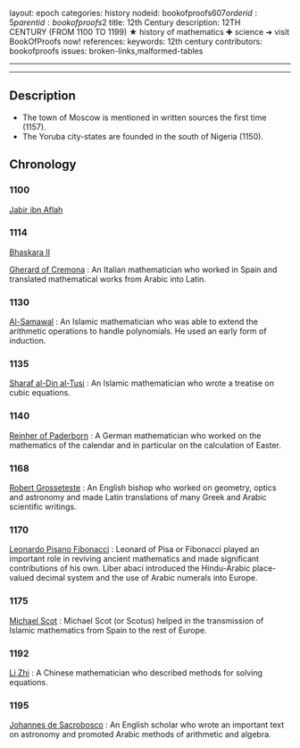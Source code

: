 layout: epoch
categories: history
nodeid: bookofproofs$607
orderid: 5
parentid: bookofproofs$2
title: 12th Century
description: 12TH CENTURY (FROM 1100 TO 1199) ★ history of mathematics ✚ science ➜ visit BookOfProofs now!
references: 
keywords: 12th century
contributors: bookofproofs
issues: broken-links,malformed-tables

---


---
## Description 
* The town of Moscow is mentioned in written sources the first time (1157).
* The Yoruba city-states are founded in the south of Nigeria (1150).

## Chronology

### 1100
<a href="https://mathshistory.st-andrews.ac.uk/Biographies/Jabir_ibn_Aflah/">Jabir ibn Aflah</a>

### 1114
<a href="https://mathshistory.st-andrews.ac.uk/Biographies/Bhaskara_II/">Bhaskara II</a>

<a href="https://mathshistory.st-andrews.ac.uk/Biographies/Gherard/">Gherard of Cremona</a>
: An Italian mathematician who worked in Spain and translated mathematical works from Arabic into Latin.

### 1130
<a href="https://mathshistory.st-andrews.ac.uk/Biographies/Al-Samawal/">Al-Samawal</a>
: An Islamic mathematician who was able to extend the arithmetic operations to handle polynomials. He used an early form of induction.

### 1135
<a href="https://mathshistory.st-andrews.ac.uk/Biographies/Al-Tusi_Sharaf/">Sharaf al-Din al-Tusi</a>
: An Islamic mathematician who wrote a treatise on cubic equations.

### 1140
<a href="https://mathshistory.st-andrews.ac.uk/Biographies/Reinher/">Reinher of Paderborn</a>
: A German mathematician who worked on the mathematics of the calendar and in particular on the calculation of Easter.

### 1168
<a href="https://mathshistory.st-andrews.ac.uk/Biographies/Grosseteste/">Robert Grosseteste</a>
: An English bishop who worked on geometry, optics and astronomy and made Latin translations of many Greek and Arabic scientific writings.

### 1170
<a href="https://mathshistory.st-andrews.ac.uk/Biographies/Fibonacci/">Leonardo Pisano Fibonacci</a>
: Leonard of Pisa or Fibonacci played an important role in reviving ancient mathematics and made significant contributions of his own. Liber abaci introduced the Hindu-Arabic place-valued decimal system and the use of Arabic numerals into Europe.

### 1175
<a href="https://mathshistory.st-andrews.ac.uk/Biographies/Scot/">Michael Scot</a>
: Michael Scot (or Scotus) helped in the transmission of Islamic mathematics from Spain to the rest of Europe.

### 1192
<a href="https://mathshistory.st-andrews.ac.uk/Biographies/Li_Zhi/">Li Zhi</a>
: A Chinese mathematician who described methods for solving equations.

### 1195
<a href="https://mathshistory.st-andrews.ac.uk/Biographies/Sacrobosco/">Johannes de Sacrobosco</a>
: An English scholar who wrote an important text on astronomy and promoted Arabic methods of arithmetic and algebra.

